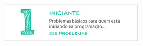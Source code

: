 ![Maratona de Programação](https://github.com/brunoalvesmo/bootcamp-maratona-de-programacao/blob/main/assets/images/iniciante.png)


 
